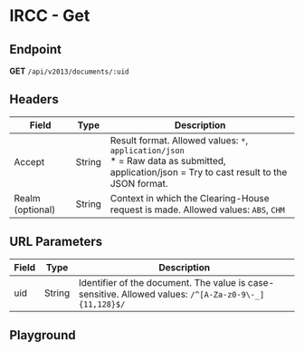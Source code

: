 <script setup>
import SwaggerUI from "../../../swagger/view/SwaggerUI.vue"
import swaggerJson from "../../../swagger/json/ircc.published.get.json";
</script>

# IRCC - Get

## Endpoint

**GET** `/api/v2013/documents/:uid`

## Headers

| Field            | Type   | Description                                                                                      |
| ---------------- | ------ | ------------------------------------------------------------------------------------------------ |
| Accept           | String | Result format. Allowed values: `*`, `application/json`<br>* = Raw data as submitted,<br>application/json = Try to cast result to the JSON format. |
| Realm (optional) | String | Context in which the Clearing-House request is made. Allowed values: `ABS`, `CHM`                |

## URL Parameters

| Field | Type   | Description                                                                                   |
| ----- | ------ | --------------------------------------------------------------------------------------------- |
| uid   | String | Identifier of the document. The value is case-sensitive. Allowed values: `/^[A-Za-z0-9\-_]{11,128}$/` |

## Playground

<SwaggerUI :swaggerJson="swaggerJson" :protected="true" />
